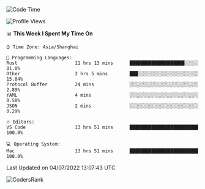 <!--START_SECTION:waka-->
![Code Time](http://img.shields.io/badge/Code%20Time-1%2C457%20hrs%2057%20mins-blue)

![Profile Views](http://img.shields.io/badge/Profile%20Views-29-blue)

📊 **This Week I Spent My Time On** 

```text
⌚︎ Time Zone: Asia/Shanghai

💬 Programming Languages: 
Rust                     11 hrs 13 mins      ████████████████████░░░░░   81.0% 
Other                    2 hrs 5 mins        ███░░░░░░░░░░░░░░░░░░░░░░   15.04% 
Protocol Buffer          24 mins             ░░░░░░░░░░░░░░░░░░░░░░░░░   2.89% 
YAML                     4 mins              ░░░░░░░░░░░░░░░░░░░░░░░░░   0.58% 
JSON                     2 mins              ░░░░░░░░░░░░░░░░░░░░░░░░░   0.29%

🔥 Editors: 
VS Code                  13 hrs 51 mins      █████████████████████████   100.0%

💻 Operating System: 
Mac                      13 hrs 51 mins      █████████████████████████   100.0%

```


 Last Updated on 04/07/2022 13:07:43 UTC
<!--END_SECTION:waka-->

![CodersRank](https://cr-skills-chart-widget.azurewebsites.net/api/api?username=BugenZhao&padding=16&tooltip=true&branding=false&sort-by-score=true&skills=Rust%2C%20Swift%2C%20C%2C%20TypeScript%2C%20Java%2C%20Go%2C%20Dart%2C%20C%2B%2B%2C%20Python%2C%20Assembly%2C%20Shell%2C%20Kotlin)
